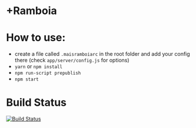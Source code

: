 +Ramboia
========

# How to use:

* create a file called `.maisramboiarc` in the root folder and add your config there (check `app/server/config.js` for options)
* `yarn` or `npm install`
* `npm run-script prepublish`
* `npm start`

# Build Status

[![Build Status](https://travis-ci.org/d3x7r0/mais_ramboia.svg?branch=master)](https://travis-ci.org/d3x7r0/mais_ramboia)

